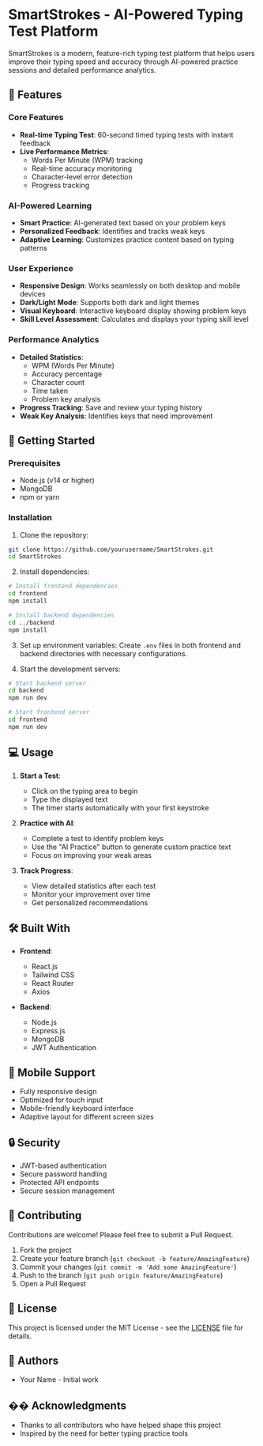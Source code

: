 # SmartStrokes - AI-Powered Typing Test Platform

SmartStrokes is a modern, feature-rich typing test platform that helps users improve their typing speed and accuracy through AI-powered practice sessions and detailed performance analytics.

## 🌟 Features

### Core Features
- **Real-time Typing Test**: 60-second timed typing tests with instant feedback
- **Live Performance Metrics**: 
  - Words Per Minute (WPM) tracking
  - Real-time accuracy monitoring
  - Character-level error detection
  - Progress tracking

### AI-Powered Learning
- **Smart Practice**: AI-generated text based on your problem keys
- **Personalized Feedback**: Identifies and tracks weak keys
- **Adaptive Learning**: Customizes practice content based on typing patterns

### User Experience
- **Responsive Design**: Works seamlessly on both desktop and mobile devices
- **Dark/Light Mode**: Supports both dark and light themes
- **Visual Keyboard**: Interactive keyboard display showing problem keys
- **Skill Level Assessment**: Calculates and displays your typing skill level

### Performance Analytics
- **Detailed Statistics**:
  - WPM (Words Per Minute)
  - Accuracy percentage
  - Character count
  - Time taken
  - Problem key analysis
- **Progress Tracking**: Save and review your typing history
- **Weak Key Analysis**: Identifies keys that need improvement

## 🚀 Getting Started

### Prerequisites
- Node.js (v14 or higher)
- MongoDB
- npm or yarn

### Installation

1. Clone the repository:
```bash
git clone https://github.com/yourusername/SmartStrokes.git
cd SmartStrokes
```

2. Install dependencies:
```bash
# Install frontend dependencies
cd frontend
npm install

# Install backend dependencies
cd ../backend
npm install
```

3. Set up environment variables:
Create `.env` files in both frontend and backend directories with necessary configurations.

4. Start the development servers:
```bash
# Start backend server
cd backend
npm run dev

# Start frontend server
cd frontend
npm run dev
```

## 💻 Usage

1. **Start a Test**:
   - Click on the typing area to begin
   - Type the displayed text
   - The timer starts automatically with your first keystroke

2. **Practice with AI**:
   - Complete a test to identify problem keys
   - Use the "AI Practice" button to generate custom practice text
   - Focus on improving your weak areas

3. **Track Progress**:
   - View detailed statistics after each test
   - Monitor your improvement over time
   - Get personalized recommendations

## 🛠️ Built With

- **Frontend**:
  - React.js
  - Tailwind CSS
  - React Router
  - Axios

- **Backend**:
  - Node.js
  - Express.js
  - MongoDB
  - JWT Authentication

## 📱 Mobile Support

- Fully responsive design
- Optimized for touch input
- Mobile-friendly keyboard interface
- Adaptive layout for different screen sizes

## 🔒 Security

- JWT-based authentication
- Secure password handling
- Protected API endpoints
- Secure session management

## 🤝 Contributing

Contributions are welcome! Please feel free to submit a Pull Request.

1. Fork the project
2. Create your feature branch (`git checkout -b feature/AmazingFeature`)
3. Commit your changes (`git commit -m 'Add some AmazingFeature'`)
4. Push to the branch (`git push origin feature/AmazingFeature`)
5. Open a Pull Request

## 📝 License

This project is licensed under the MIT License - see the [LICENSE](LICENSE) file for details.

## 👥 Authors

- Your Name - Initial work

## �� Acknowledgments

- Thanks to all contributors who have helped shape this project
- Inspired by the need for better typing practice tools
